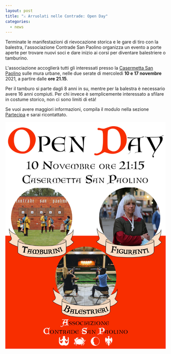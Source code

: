 ```yaml
---
layout: post
title: "⚔️ Arruolati nelle Contrade: Open Day"
categories:
  - news
---
```


Terminate le manifestazioni di rievocazione storica e le gare di tiro con la
balestra, l'associazione Contrade San Paolino organizza un evento a porte aperte
per trovare nuovi soci e dare inizio ai corsi per diventare balestriere o
tamburino.

<!-- more -->

L'associazione accoglierà tutti gli interessati presso la [Casermetta San
Paolino](https://goo.gl/maps/txcn8CHqFW2xeB926) sulle mura urbane, nelle due
serate di mercoledì **10 e 17 novembre** 2021, a partire dalle **ore 21.15**.

Per il tamburo si parte dagli 8 anni in su, mentre per la balestra è necessario
avere 16 anni compiuti. Per chi invece è semplicemente interessato a sfilare in
costume storico, non ci sono limiti di età!

Se vuoi avere maggiori informazioni, compila il modulo nella sezione
[Partecipa](/partecipa) e sarai ricontattato.

![volantino open day](/assets/images/2021/open-day.jpg)
